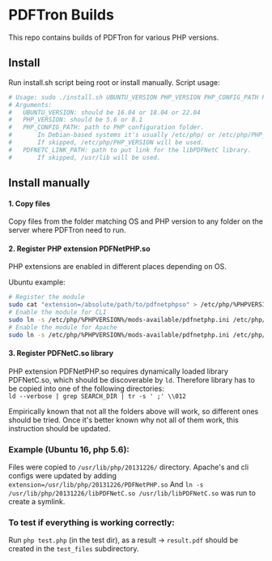 # PDFTron Builds

This repo contains builds of PDFTron for various PHP versions.

## Install

Run install.sh script being root or install manually. 
Script usage:
```bash
# Usage: sudo ./install.sh UBUNTU_VERSION PHP_VERSION PHP_CONFIG_PATH PDFNETC_LINK_PATH
# Arguments:
#   UBUNTU_VERSION: should be 16.04 or 18.04 or 22.04
#   PHP_VERSION: should be 5.6 or 8.1
#   PHP_CONFIG_PATH: path to PHP configuration folder. 
#       In Debian-based systems it's usually /etc/php/ or /etc/php/PHP_VERSION/. 
#       If skipped, /etc/php/PHP_VERSION will be used.
#   PDFNETC_LINK_PATH: path to put link for the libPDFNetC library.
#       If skipped, /usr/lib will be used.
```

## Install manually

#### 1. Copy files

Copy files from the folder matching OS and PHP version to any folder on the server where PDFTron need to run.

#### 2. Register PHP extension PDFNetPHP.so

PHP extensions are enabled in different places depending on OS.

Ubuntu example:
```bash
# Register the module
sudo cat "extension=/absolute/path/to/pdfnetphpso" > /etc/php/%PHPVERSION%/mods-available/pdfnetphp.ini
# Enable the module for CLI
sudo ln -s /etc/php/%PHPVERSION%/mods-available/pdfnetphp.ini /etc/php/%PHPVERSION%/cli/conf.d/20-pdfnetphp.ini
# Enable the module for Apache
sudo ln -s /etc/php/%PHPVERSION%/mods-available/pdfnetphp.ini /etc/php/%PHPVERSION%/apache/conf.d/20-pdfnetphp.ini
```

#### 3. Register PDFNetC.so library

PHP extension PDFNetPHP.so requires dynamically loaded library PDFNetC.so, which should be discoverable by `ld`.
Therefore library has to be copied into one of the following directories:  
`ld --verbose | grep SEARCH_DIR | tr -s ' ;' \\012`

Empirically known that not all the folders above will work, so different ones should be tried.
Once it's better known why not all of them work, this instruction should be updated.


### Example (Ubuntu 16, php 5.6):
Files were copied to `/usr/lib/php/20131226/` directory.
Apache's and cli configs were updated by adding `extension=/usr/lib/php/20131226/PDFNetPHP.so`
And `ln -s /usr/lib/php/20131226/libPDFNetC.so /usr/lib/libPDFNetC.so` was run to create a symlink.

### To test if everything is working correctly:
Run `php test.php` (in the test dir), as a result -> `result.pdf` should be created in the `test_files` subdirectory.